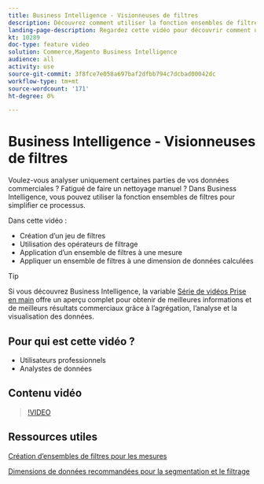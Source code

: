 ```yaml
---
title: Business Intelligence - Visionneuses de filtres
description: Découvrez comment utiliser la fonction ensembles de filtres du Business Intelligence pour simplifier la création de rapports de données d’entreprise pour Adobe Commerce et Magento Open Source.
landing-page-description: Regardez cette vidéo pour découvrir comment utiliser la fonction ensembles de filtres du Business Intelligence pour simplifier la création de rapports de données d’entreprise.
kt: 10289
doc-type: feature video
solution: Commerce,Magento Business Intelligence
audience: all
activity: use
source-git-commit: 3f8fce7e058a697baf2dfbb794c7dcbad00042dc
workflow-type: tm+mt
source-wordcount: '171'
ht-degree: 0%

---
```


# Business Intelligence - Visionneuses de filtres

Voulez-vous analyser uniquement certaines parties de vos données commerciales ? Fatigué de faire un nettoyage manuel ? Dans Business Intelligence, vous pouvez utiliser la fonction ensembles de filtres pour simplifier ce processus.

Dans cette vidéo :

- Création d’un jeu de filtres
- Utilisation des opérateurs de filtrage
- Application d’un ensemble de filtres à une mesure
- Appliquer un ensemble de filtres à une dimension de données calculées

>[!TIP]
>
>Si vous découvrez Business Intelligence, la variable [Série de vidéos Prise en main](1-overview.md) offre un aperçu complet pour obtenir de meilleures informations et de meilleurs résultats commerciaux grâce à l’agrégation, l’analyse et la visualisation des données.

## Pour qui est cette vidéo ?

- Utilisateurs professionnels
- Analystes de données

## Contenu vidéo

>[!VIDEO](https://video.tv.adobe.com/v/342408?quality=12&learn=on)

## Ressources utiles

[Création d’ensembles de filtres pour les mesures](https://docs.magento.com/mbi/data-user/reports/ess-manage-data-filters.html)

[Dimensions de données recommandées pour la segmentation et le filtrage](https://docs.magento.com/mbi/best-practices/segment-filter.html)
